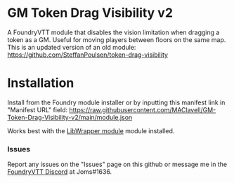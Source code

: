 # GM Token Drag Visibility v2
A FoundryVTT module that disables the vision limitation when dragging a token as a GM. Useful for moving players between floors on the same map. This is an updated version of an old module: https://github.com/SteffanPoulsen/token-drag-visibility

# Installation
Install from the Foundry module installer or by inputting this manifest link in "Manifest URL" field: https://raw.githubusercontent.com/MAClavell/GM-Token-Drag-Visibility-v2/main/module.json

Works best with the [LibWrapper module](https://github.com/ruipin/fvtt-lib-wrapper) module installed.

### Issues
Report any issues on the "Issues" page on this github or message me in the [FoundryVTT Discord](https://discord.gg/foundryvtt) at Joms#1636.
